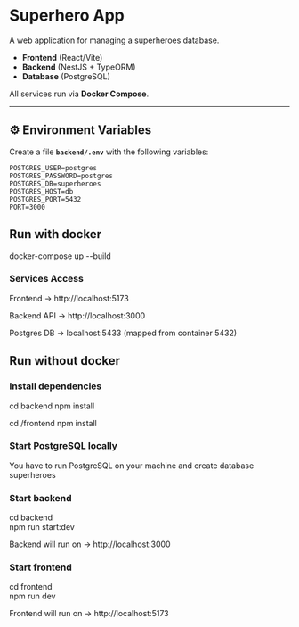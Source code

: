 # Superhero App

A web application for managing a superheroes database.  
- **Frontend** (React/Vite)  
- **Backend** (NestJS + TypeORM)  
- **Database** (PostgreSQL)  

All services run via **Docker Compose**.

---

## ⚙️ Environment Variables

Create a file **`backend/.env`** with the following variables:

```env
POSTGRES_USER=postgres
POSTGRES_PASSWORD=postgres
POSTGRES_DB=superheroes
POSTGRES_HOST=db
POSTGRES_PORT=5432
PORT=3000
```

## Run with docker
docker-compose up --build

### Services Access

Frontend → http://localhost:5173

Backend API → http://localhost:3000

Postgres DB → localhost:5433 (mapped from container 5432)

## Run without docker

### Install dependencies

cd backend
npm install

cd /frontend
npm install

### Start PostgreSQL locally

You have to run PostgreSQL on your machine and create database superheroes

### Start backend
cd backend   
npm run start:dev

Backend will run on → http://localhost:3000

### Start frontend
cd frontend   
npm run dev

Frontend will run on → http://localhost:5173

